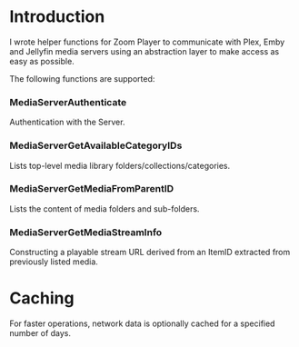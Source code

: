 # Introduction
I wrote helper functions for Zoom Player to communicate with Plex, Emby and Jellyfin media servers using an abstraction layer to make access as easy as possible.

The following functions are supported:

### MediaServerAuthenticate
Authentication with the Server.

### MediaServerGetAvailableCategoryIDs
Lists top-level media library folders/collections/categories.

### MediaServerGetMediaFromParentID
Lists the content of media folders and sub-folders.

### MediaServerGetMediaStreamInfo
Constructing a playable stream URL derived from an ItemID extracted from previously listed media.

# Caching
For faster operations, network data is optionally cached for a specified number of days.
